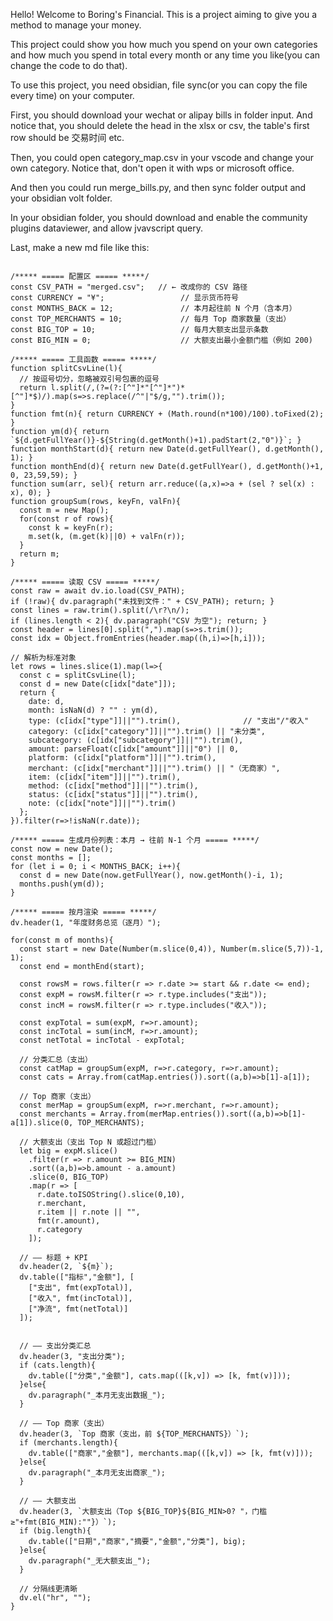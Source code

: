 Hello! Welcome to Boring's Financial. This is a project aiming to give you a method to manage your money. 

This project could show you how much you spend on your own categories and how much you spend in total every month or any time you like(you can change the code to do that).

To use this project, you need obsidian, file sync(or you can copy the file every time) on your computer.

First, you should download your wechat or alipay bills in folder input. And notice that, you should delete the head in the xlsx or csv, the table's first row should be 交易时间 etc.

Then, you could open category_map.csv in your vscode and change your own category. Notice that, don't open it with wps or microsoft office.

And then you could run merge_bills.py, and then sync folder output and your obsidian volt folder.

In your obsidian folder, you should download and enable the community plugins dataviewer, and allow jvavscript query.

Last, make a new md file like this:


```dataviewjs

/***** ===== 配置区 ===== *****/
const CSV_PATH = "merged.csv";   // ← 改成你的 CSV 路径
const CURRENCY = "¥";                 // 显示货币符号
const MONTHS_BACK = 12;               // 本月起往前 N 个月（含本月）
const TOP_MERCHANTS = 10;             // 每月 Top 商家数量（支出）
const BIG_TOP = 10;                   // 每月大额支出显示条数
const BIG_MIN = 0;                    // 大额支出最小金额门槛（例如 200)

/***** ===== 工具函数 ===== *****/
function splitCsvLine(l){
  // 按逗号切分，忽略被双引号包裹的逗号
  return l.split(/,(?=(?:[^"]*"[^"]*")*[^"]*$)/).map(s=>s.replace(/^"|"$/g,"").trim());
}
function fmt(n){ return CURRENCY + (Math.round(n*100)/100).toFixed(2); }
function ym(d){ return `${d.getFullYear()}-${String(d.getMonth()+1).padStart(2,"0")}`; }
function monthStart(d){ return new Date(d.getFullYear(), d.getMonth(), 1); }
function monthEnd(d){ return new Date(d.getFullYear(), d.getMonth()+1, 0, 23,59,59); }
function sum(arr, sel){ return arr.reduce((a,x)=>a + (sel ? sel(x) : x), 0); }
function groupSum(rows, keyFn, valFn){
  const m = new Map();
  for(const r of rows){
    const k = keyFn(r);
    m.set(k, (m.get(k)||0) + valFn(r));
  }
  return m;
}

/***** ===== 读取 CSV ===== *****/
const raw = await dv.io.load(CSV_PATH);
if (!raw){ dv.paragraph("未找到文件：" + CSV_PATH); return; }
const lines = raw.trim().split(/\r?\n/);
if (lines.length < 2){ dv.paragraph("CSV 为空"); return; }
const header = lines[0].split(",").map(s=>s.trim());
const idx = Object.fromEntries(header.map((h,i)=>[h,i]));

// 解析为标准对象
let rows = lines.slice(1).map(l=>{
  const c = splitCsvLine(l);
  const d = new Date(c[idx["date"]]);
  return {
    date: d,
    month: isNaN(d) ? "" : ym(d),
    type: (c[idx["type"]]||"").trim(),              // "支出"/"收入"
    category: (c[idx["category"]]||"").trim() || "未分类",
    subcategory: (c[idx["subcategory"]]||"").trim(),
    amount: parseFloat(c[idx["amount"]]||"0") || 0,
    platform: (c[idx["platform"]]||"").trim(),
    merchant: (c[idx["merchant"]]||"").trim() || "（无商家）",
    item: (c[idx["item"]]||"").trim(),
    method: (c[idx["method"]]||"").trim(),
    status: (c[idx["status"]]||"").trim(),
    note: (c[idx["note"]]||"").trim()
  };
}).filter(r=>!isNaN(r.date));

/***** ===== 生成月份列表：本月 → 往前 N-1 个月 ===== *****/
const now = new Date();
const months = [];
for (let i = 0; i < MONTHS_BACK; i++){
  const d = new Date(now.getFullYear(), now.getMonth()-i, 1);
  months.push(ym(d));
}

/***** ===== 按月渲染 ===== *****/
dv.header(1, "年度财务总览（逐月）");

for(const m of months){
  const start = new Date(Number(m.slice(0,4)), Number(m.slice(5,7))-1, 1);
  const end = monthEnd(start);

  const rowsM = rows.filter(r => r.date >= start && r.date <= end);
  const expM = rowsM.filter(r => r.type.includes("支出"));
  const incM = rowsM.filter(r => r.type.includes("收入"));

  const expTotal = sum(expM, r=>r.amount);
  const incTotal = sum(incM, r=>r.amount);
  const netTotal = incTotal - expTotal;

  // 分类汇总（支出）
  const catMap = groupSum(expM, r=>r.category, r=>r.amount);
  const cats = Array.from(catMap.entries()).sort((a,b)=>b[1]-a[1]);

  // Top 商家（支出）
  const merMap = groupSum(expM, r=>r.merchant, r=>r.amount);
  const merchants = Array.from(merMap.entries()).sort((a,b)=>b[1]-a[1]).slice(0, TOP_MERCHANTS);

  // 大额支出（支出 Top N 或超过门槛）
  let big = expM.slice()
    .filter(r => r.amount >= BIG_MIN)
    .sort((a,b)=>b.amount - a.amount)
    .slice(0, BIG_TOP)
    .map(r => [
      r.date.toISOString().slice(0,10),
      r.merchant,
      r.item || r.note || "",
      fmt(r.amount),
      r.category
    ]);

  // —— 标题 + KPI
  dv.header(2, `${m}`);
  dv.table(["指标","金额"], [
    ["支出", fmt(expTotal)],
    ["收入", fmt(incTotal)],
    ["净流", fmt(netTotal)]
  ]);
  

  // —— 支出分类汇总
  dv.header(3, "支出分类");
  if (cats.length){
    dv.table(["分类","金额"], cats.map(([k,v]) => [k, fmt(v)]));
  }else{
    dv.paragraph("_本月无支出数据_");
  }

  // —— Top 商家（支出）
  dv.header(3, `Top 商家（支出，前 ${TOP_MERCHANTS}）`);
  if (merchants.length){
    dv.table(["商家","金额"], merchants.map(([k,v]) => [k, fmt(v)]));
  }else{
    dv.paragraph("_本月无支出商家_");
  }

  // —— 大额支出
  dv.header(3, `大额支出（Top ${BIG_TOP}${BIG_MIN>0? "，门槛≥"+fmt(BIG_MIN):""}）`);
  if (big.length){
    dv.table(["日期","商家","摘要","金额","分类"], big);
  }else{
    dv.paragraph("_无大额支出_");
  }

  // 分隔线更清晰
  dv.el("hr", "");
}
```


